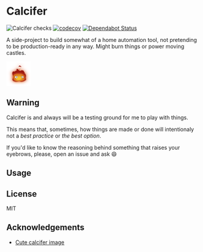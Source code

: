 # Calcifer

![Calcifer checks](https://github.com/alferpal/calcifer/workflows/Calcifer%20checks/badge.svg?branch=main)
[![codecov](https://codecov.io/gh/alferpal/calcifer/branch/master/graph/badge.svg)](https://codecov.io/gh/alferpal/calcifer)
[![Dependabot Status](https://api.dependabot.com/badges/status?host=github&repo=alferpal/calcifer)](https://dependabot.com)

A side-project to build somewhat of a home automation tool, not pretending to be production-ready in any way. Might burn things or power moving castles.

<img width="64" height="64" src="logo.png">

## Warning
Calcifer is and always will be a testing ground for me to play with things.

This means that, sometimes, how things are made or done will intentionaly not a _best practice_ or _the best option_.

If you'd like to know the reasoning behind something that raises your eyebrows, please, open an issue and ask :smile:

## Usage

## License

MIT

## Acknowledgements

* [Cute calcifer image](https://www.pinterest.es/pin/725501821195734857)
